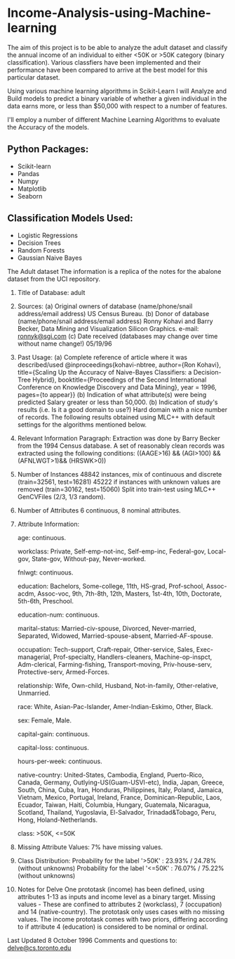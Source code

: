 # Income-Analysis-using-Machine-learning
The aim of this project is to be able to analyze the adult dataset and classify the annual income of an individual to either <50K or >50K category (binary classification). Various classfiers have been implemented and their performance have been compared to arrive at the best model for this particular dataset.

Using various machine learning algorithms in Scikit-Learn I will Analyze and Build models to predict a binary variable of whether a given individual in the data earns more, or less than $50,000 with respect to a number of features. 


I'll employ a number of different Machine Learning Algorithms to evaluate the Accuracy of the models.

## Python Packages:

* Scikit-learn
* Pandas
* Numpy
* Matplotlib
* Seaborn


## Classification Models Used:

* Logistic Regressions
* Decision Trees
* Random Forests
* Gaussian Naive Bayes

The Adult dataset
The information is a replica of the notes for the abalone dataset from the UCI repository.

1. Title of Database: adult

2. Sources:
(a) Original owners of database (name/phone/snail address/email address)
US Census Bureau.
(b) Donor of database (name/phone/snail address/email address)
Ronny Kohavi and Barry Becker,
Data Mining and Visualization
Silicon Graphics.
e-mail: ronnyk@sgi.com
(c) Date received (databases may change over time without name change!)
05/19/96

3. Past Usage:
(a) Complete reference of article where it was described/used
@inproceedings{kohavi-nbtree,
author={Ron Kohavi},
title={Scaling Up the Accuracy of Naive-Bayes Classifiers: a Decision-Tree Hybrid},
booktitle={Proceedings of the Second International Conference on Knowledge Discovery and Data Mining},
year = 1996,
pages={to appear}}
(b) Indication of what attribute(s) were being predicted
Salary greater or less than 50,000.
(b) Indication of study's results (i.e. Is it a good domain to use?)
Hard domain with a nice number of records.
The following results obtained using MLC++ with default settings
for the algorithms mentioned below.

4. Relevant Information Paragraph:
Extraction was done by Barry Becker from the 1994 Census database. A set of reasonably clean records was extracted using the following conditions: ((AAGE>16) && (AGI>100) && (AFNLWGT>1)&& (HRSWK>0))

5. Number of Instances
48842 instances, mix of continuous and discrete (train=32561, test=16281)
45222 if instances with unknown values are removed (train=30162, test=15060)
Split into train-test using MLC++ GenCVFiles (2/3, 1/3 random).
6. Number of Attributes
6 continuous, 8 nominal attributes.

6. Attribute Information:

    age: continuous.

    workclass: Private, Self-emp-not-inc, Self-emp-inc, Federal-gov, Local-gov, State-gov, Without-pay, Never-worked.

    fnlwgt: continuous.

    education: Bachelors, Some-college, 11th, HS-grad, Prof-school, Assoc-acdm, Assoc-voc, 9th, 7th-8th, 12th, Masters, 1st-4th, 10th, Doctorate, 5th-6th, Preschool.

    education-num: continuous.

    marital-status: Married-civ-spouse, Divorced, Never-married, Separated, Widowed, Married-spouse-absent, Married-AF-spouse.

    occupation: Tech-support, Craft-repair, Other-service, Sales, Exec-managerial, Prof-specialty, Handlers-cleaners, Machine-op-inspct, Adm-clerical, Farming-fishing,             Transport-moving, Priv-house-serv, Protective-serv, Armed-Forces.

    relationship: Wife, Own-child, Husband, Not-in-family, Other-relative, Unmarried.

    race: White, Asian-Pac-Islander, Amer-Indian-Eskimo, Other, Black.

    sex: Female, Male.

    capital-gain: continuous.

    capital-loss: continuous.

    hours-per-week: continuous.

    native-country: United-States, Cambodia, England, Puerto-Rico, Canada, Germany, Outlying-US(Guam-USVI-etc), India, Japan, Greece, South, China, Cuba, Iran, Honduras,           Philippines, Italy, Poland, Jamaica, Vietnam, Mexico, Portugal, Ireland, France, Dominican-Republic, Laos, Ecuador, Taiwan, Haiti, Columbia, Hungary, Guatemala, Nicaragua,     Scotland, Thailand, Yugoslavia, El-Salvador, Trinadad&Tobago, Peru, Hong, Holand-Netherlands.

    class: >50K, <=50K

7. Missing Attribute Values:
7% have missing values.

8. Class Distribution:
Probability for the label '>50K' : 23.93% / 24.78% (without unknowns)
Probability for the label '<=50K' : 76.07% / 75.22% (without unknowns)

9. Notes for Delve
One prototask (income) has been defined, using attributes 1-13 as inputs and income level as a binary target.
Missing values - These are confined to attributes 2 (workclass), 7 (occupation) and 14 (native-country). The prototask only uses cases with no missing values.
The income prototask comes with two priors, differing according to if attribute 4 (education) is considered to be nominal or ordinal.


Last Updated 8 October 1996
Comments and questions to: delve@cs.toronto.edu


